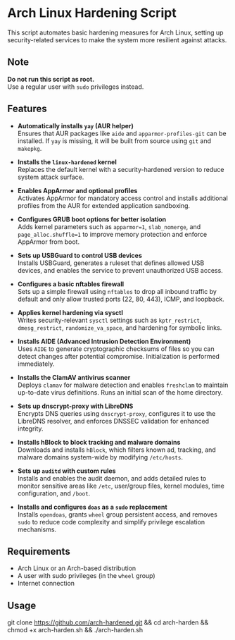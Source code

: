 # Arch Linux Hardening Script

This script automates basic hardening measures for Arch Linux, setting up security-related services to make the system more resilient against attacks.

## Note

**Do not run this script as root.**  
Use a regular user with `sudo` privileges instead.

## Features

- **Automatically installs `yay` (AUR helper)**  
  Ensures that AUR packages like `aide` and `apparmor-profiles-git` can be installed. If `yay` is missing, it will be built from source using `git` and `makepkg`.

- **Installs the `linux-hardened` kernel**  
  Replaces the default kernel with a security-hardened version to reduce system attack surface.

- **Enables AppArmor and optional profiles**  
  Activates AppArmor for mandatory access control and installs additional profiles from the AUR for extended application sandboxing.

- **Configures GRUB boot options for better isolation**  
  Adds kernel parameters such as `apparmor=1`, `slab_nomerge`, and `page_alloc.shuffle=1` to improve memory protection and enforce AppArmor from boot.

- **Sets up USBGuard to control USB devices**  
  Installs USBGuard, generates a ruleset that defines allowed USB devices, and enables the service to prevent unauthorized USB access.

- **Configures a basic nftables firewall**  
  Sets up a simple firewall using `nftables` to drop all inbound traffic by default and only allow trusted ports (22, 80, 443), ICMP, and loopback.

- **Applies kernel hardening via sysctl**  
  Writes security-relevant `sysctl` settings such as `kptr_restrict`, `dmesg_restrict`, `randomize_va_space`, and hardening for symbolic links.

- **Installs AIDE (Advanced Intrusion Detection Environment)**  
  Uses `AIDE` to generate cryptographic checksums of files so you can detect changes after potential compromise. Initialization is performed immediately.

- **Installs the ClamAV antivirus scanner**  
  Deploys `clamav` for malware detection and enables `freshclam` to maintain up-to-date virus definitions. Runs an initial scan of the home directory.

- **Sets up dnscrypt-proxy with LibreDNS**  
  Encrypts DNS queries using `dnscrypt-proxy`, configures it to use the LibreDNS resolver, and enforces DNSSEC validation for enhanced integrity.

- **Installs hBlock to block tracking and malware domains**  
  Downloads and installs `hBlock`, which filters known ad, tracking, and malware domains system-wide by modifying `/etc/hosts`.

- **Sets up `auditd` with custom rules**  
  Installs and enables the audit daemon, and adds detailed rules to monitor sensitive areas like `/etc`, user/group files, kernel modules, time configuration, and `/boot`.

- **Installs and configures `doas` as a `sudo` replacement**  
  Installs `opendoas`, grants `wheel` group persistent access, and removes `sudo` to reduce code complexity and simplify privilege escalation mechanisms.


## Requirements

- Arch Linux or an Arch-based distribution
- A user with sudo privileges (in the `wheel` group)
- Internet connection

## Usage
git clone https://github.com/arch-hardened.git && cd arch-harden && chmod +x arch-harden.sh && ./arch-harden.sh

